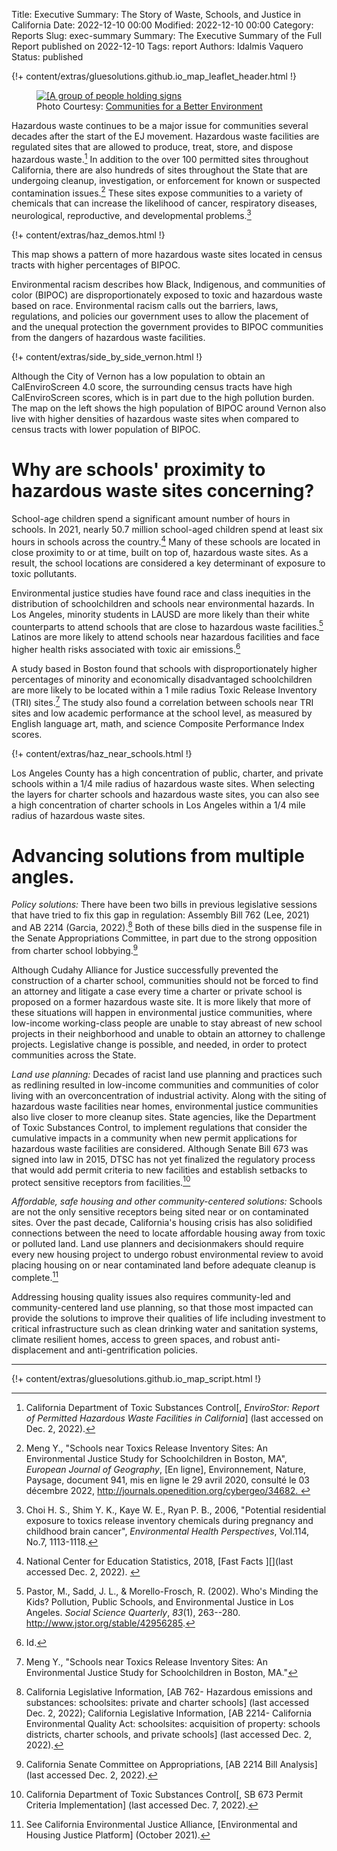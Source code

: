 Title: Executive Summary: The Story of Waste, Schools, and Justice in California
Date: 2022-12-10 00:00
Modified: 2022-12-10 00:00
Category: Reports
Slug: exec-summary
Summary: The Executive Summary of the Full Report published on 2022-12-10
Tags: report
Authors: Idalmis Vaquero
Status: published


{!+ content/extras/gluesolutions.github.io_map_leaflet_header.html !}

<figure> 
<a href="/images/cbe_signs.jpg"><img src="/images/cbe_signs.jpg" alt="[A group of people holding signs"></a>
<figcaption> Photo Courtesy: <a href="https://www.cbecal.org">Communities for a Better Environment</a> </figcaption>
</figure>

Hazardous waste continues to be a major issue for communities several decades after the start of the EJ movement. Hazardous waste facilities are regulated sites that are allowed to produce, treat, store, and dispose hazardous waste.[^1] In addition to the over 100 permitted sites throughout California, there are also hundreds of sites throughout the State that are undergoing cleanup, investigation, or enforcement for known or suspected contamination issues.[^2] These sites expose communities to a variety of chemicals that can increase the likelihood of cancer, respiratory diseases, neurological, reproductive, and developmental problems.[^3]

{!+ content/extras/haz_demos.html !}

This map shows a pattern of more hazardous waste sites located in census tracts with higher percentages of BIPOC.

Environmental racism describes how Black, Indigenous, and communities of color (BIPOC) are disproportionately exposed to toxic and hazardous waste based on race. Environmental racism calls out the barriers, laws, regulations, and policies our government uses to allow the placement of and the unequal protection the government provides to BIPOC communities from the dangers of hazardous waste facilities.

{!+ content/extras/side_by_side_vernon.html !}

Although the City of Vernon has a low population to obtain an CalEnviroScreen 4.0 score, the surrounding census tracts have high CalEnviroScreen scores, which is in part due to the high pollution burden. The map on the left shows the high population of BIPOC around Vernon also live with higher densities of hazardous waste sites when compared to census tracts with lower population of BIPOC.

#  **Why are schools' proximity to hazardous waste sites concerning?**

School-age children spend a significant amount number of hours in schools. In 2021, nearly 50.7 million school-aged children spend at least six hours in schools across the country.[^4] Many of these schools are located in close proximity to or at time, built on top of, hazardous waste sites. As a result, the school locations are considered a key determinant of exposure to toxic pollutants.

Environmental justice studies have found race and class inequities in the distribution of schoolchildren and schools near environmental hazards. In Los Angeles, minority students in LAUSD are more likely than their white counterparts to attend schools that are close to hazardous waste facilities.[^5] Latinos are more likely to attend schools near hazardous facilities and face higher health risks associated with toxic air emissions.[^6]

A study based in Boston found that schools with disproportionately higher percentages of minority and economically disadvantaged schoolchildren are more likely to be located within a 1 mile radius Toxic Release Inventory (TRI) sites.[^7] The study also found a correlation between schools near TRI sites and low academic performance at the school level, as measured by English language art, math, and science Composite Performance Index scores.

{!+ content/extras/haz_near_schools.html !}

Los Angeles County has a high concentration of public, charter, and private schools within a 1/4 mile radius of hazardous waste sites. When selecting the layers for charter schools and hazardous waste sites, you can also see a high concentration of charter schools in Los Angeles within a 1/4 mile radius of hazardous waste sites.

#  **Advancing solutions from multiple angles.**

*Policy solutions:* There have been two bills in previous legislative sessions that have tried to fix this gap in regulation: Assembly Bill 762 (Lee, 2021) and AB 2214 (Garcia, 2022).[^8] Both of these bills died in the suspense file in the Senate Appropriations Committee, in part due to the strong opposition from charter school lobbying.[^9]

Although Cudahy Alliance for Justice successfully prevented the construction of a charter school, communities should not be forced to find an attorney and litigate a case every time a charter or private school is proposed on a former hazardous waste site. It is more likely that more of these situations will happen in environmental justice communities, where low-income working-class people are unable to stay abreast of new school projects in their neighborhood and unable to obtain an attorney to challenge projects. Legislative change is possible, and needed, in order to protect communities across the State.

*Land use planning:* Decades of racist land use planning and practices such as redlining resulted in low-income communities and communities of color living with an overconcentration of industrial activity. Along with the siting of hazardous waste facilities near homes, environmental justice communities also live closer to more cleanup sites. State agencies, like the Department of Toxic Substances Control, to implement regulations that consider the cumulative impacts in a community when new permit applications for hazardous waste facilities are considered. Although Senate Bill 673 was signed into law in 2015, DTSC has not yet finalized the regulatory process that would add permit criteria to new facilities and establish setbacks to protect sensitive receptors from facilities.[^10]

*Affordable, safe housing and other community-centered solutions:* Schools are not the only sensitive receptors being sited near or on contaminated sites. Over the past decade, California's housing crisis has also solidified connections between the need to locate affordable housing away from toxic or polluted land. Land use planners and decisionmakers should require every new housing project to undergo robust environmental review to avoid placing housing on or near contaminated land before adequate cleanup is complete.[^11]

Addressing housing quality issues also requires community-led and community-centered land use planning, so that those most impacted can provide the solutions to improve their qualities of life including investment to critical infrastructure such as clean drinking water and sanitation systems, climate resilient homes, access to green spaces, and robust anti-displacement and anti-gentrification policies.

---

[^1]: California Department of Toxic Substances Control[, *EnviroStor: Report of Permitted Hazardous Waste Facilities in California*] (last accessed on Dec. 2, 2022).

[^2]: Meng Y., "Schools near Toxics Release Inventory Sites: An Environmental Justice Study for Schoolchildren in Boston, MA", *European Journal of Geography*, \[En ligne\], Environnement, Nature, Paysage, document 941, mis en ligne le 29 avril 2020, consulté le 03 décembre 2022, http://journals.openedition.org/cybergeo/34682. 

[^3]: Choi H. S., Shim Y. K., Kaye W. E., Ryan P. B., 2006, \"Potential residential exposure to toxics release inventory chemicals during pregnancy and childhood brain cancer\", *Environmental Health Perspectives*, Vol.114, No.7, 1113-1118.

[^4]: National Center for Education Statistics, 2018, [Fast Facts ][](last accessed Dec. 2, 2022). 

[^5]: Pastor, M., Sadd, J. L., & Morello-Frosch, R. (2002). Who's Minding the Kids? Pollution, Public Schools, and Environmental Justice in Los Angeles. *Social Science Quarterly*, *83*(1), 263--280. http://www.jstor.org/stable/42956285.

[^6]: Id.

[^7]: Meng Y., "Schools near Toxics Release Inventory Sites: An Environmental Justice Study for Schoolchildren in Boston, MA."

[^8]: California Legislative Information, [AB 762- Hazardous emissions and substances: schoolsites: private and charter schools] (last accessed Dec. 2, 2022); California Legislative Information, [AB 2214- California Environmental Quality Act: schoolsites: acquisition of property: schools districts, charter schools, and private schools] (last accessed Dec. 2, 2022).

[^9]: California Senate Committee on Appropriations, [AB 2214 Bill Analysis] (last accessed Dec. 2, 2022).

[^10]: California Department of Toxic Substances Control[, SB 673 Permit Criteria Implementation] (last accessed Dec. 7, 2022).

[^11]: See California Environmental Justice Alliance, [Environmental and Housing Justice Platform] (October 2021).



{!+ content/extras/gluesolutions.github.io_map_script.html !}
